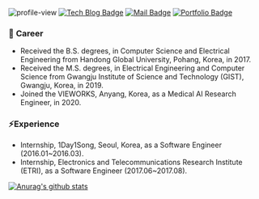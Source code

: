 ![profile-view](https://komarev.com/ghpvc/?username=jeongHwarr)
[![Tech Blog Badge](http://img.shields.io/badge/-Tech%20blog-black?style=flat&logo=github&link=https://zzsza.github.io/)](https://jeonghwarr.github.io/)
[![Mail Badge](https://img.shields.io/badge/Mail-d14836?style=flat&logo=invoice-ninja&logoColor=white&link=mailto:green2368@naver.com)](mailto:green2368@naver.com)
[![Portfolio Badge](http://img.shields.io/badge/-Portfolio-blueviolet?style=flat&logo=notion&link=https://truth-krypton-395.notion.site/Yoo-jeonghwa-s-Portfolios-9230b561f4984c718aba7b820053c1f9)](https://truth-krypton-395.notion.site/Yoo-jeonghwa-s-Portfolios-9230b561f4984c718aba7b820053c1f9)

### 🔭 <b>Career</b>
- Received the B.S. degrees, in Computer Science and Electrical Engineering from Handong Global University, Pohang, Korea, in 2017.
- Received the M.S. degrees, in Electrical Engineering and Computer Science from Gwangju Institute of Science and Technology (GIST), Gwangju, Korea, in 2019.
- Joined the VIEWORKS, Anyang, Korea, as a Medical AI Research Engineer, in 2020.

### ⚡<b>Experience</b>
- Internship, 1Day1Song, Seoul, Korea, as a Software Engineer (2016.01~2016.03).
- Internship, Electronics and Telecommunications Research Institute (ETRI), as a Software Engineer (2017.06~2017.08).

 [![Anurag's github stats](https://github-readme-stats.vercel.app/api?username=jeongHwarr)](https://github.com/anuraghazra/github-readme-stats)
<!--
**jeonghwaYoo/jeonghwaYoo** is a ✨ _special_ ✨ repository because its `README.md` (this file) appears on your GitHub profile.

Here are some ideas to get you started:

- 🔭 I’m currently working on ...
- 🌱 I’m currently learning ...
- 👯 I’m looking to collaborate on ...
- 🤔 I’m looking for help with ...
- 💬 Ask me about ...
- 📫 How to reach me: ...
- 😄 Pronouns: ...
- ⚡ Fun fact: ...
 <div align=center>
	
[![Hits](https://hits.seeyoufarm.com/api/count/incr/badge.svg?url=https%3A%2F%2Fgithub.com%2FjeonghwaYoo&count_bg=%231A6DE5&title_bg=%23555555&icon=&icon_color=%23BCA9A9&title=hits&edge_flat=false)](https://hits.seeyoufarm.com)
	
 </div>
-->
